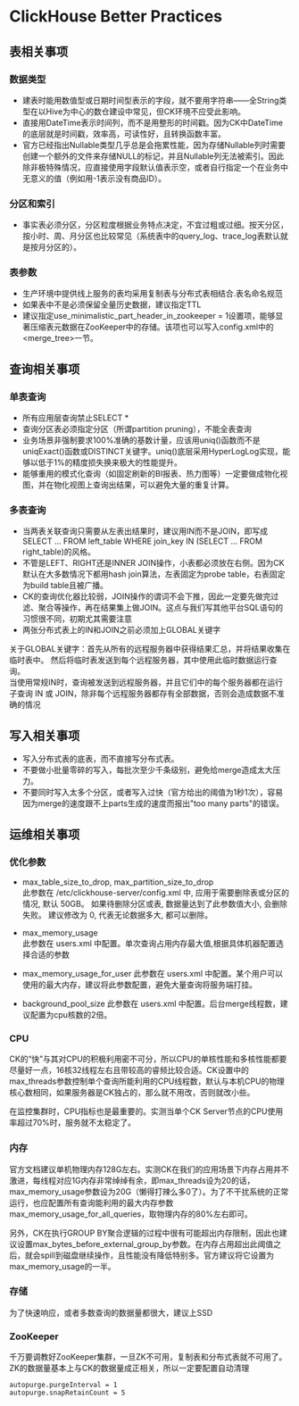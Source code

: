 # ClickHouse Better Practices

## 表相关事项

### 数据类型

- 建表时能用数值型或日期时间型表示的字段，就不要用字符串——全String类型在以Hive为中心的数仓建设中常见，但CK环境不应受此影响。
- 直接用DateTime表示时间列，而不是用整形的时间戳。因为CK中DateTime的底层就是时间戳，效率高，可读性好，且转换函数丰富。
- 官方已经指出Nullable类型几乎总是会拖累性能，因为存储Nullable列时需要创建一个额外的文件来存储NULL的标记，并且Nullable列无法被索引。因此除非极特殊情况，应直接使用字段默认值表示空，或者自行指定一个在业务中无意义的值（例如用-1表示没有商品ID）。

### 分区和索引
- 事实表必须分区，分区粒度根据业务特点决定，不宜过粗或过细。按天分区，按小时、周、月分区也比较常见（系统表中的query_log、trace_log表默认就是按月分区的）。


### 表参数
- 生产环境中提供线上服务的表均采用复制表与分布式表相结合.表名命名规范
- 如果表中不是必须保留全量历史数据，建议指定TTL
- 建议指定use_minimalistic_part_header_in_zookeeper = 1设置项，能够显著压缩表元数据在ZooKeeper中的存储。该项也可以写入config.xml中的<merge_tree>一节。

## 查询相关事项

### 单表查询
- 所有应用层查询禁止SELECT *
- 查询分区表必须指定分区（所谓partition pruning），不能全表查询
- 业务场景非强制要求100%准确的基数计量，应该用uniq()函数而不是uniqExact()函数或DISTINCT关键字。uniq()底层采用HyperLogLog实现，能够以低于1%的精度损失换来极大的性能提升。
- 能够重用的模式化查询（如固定刷新的BI报表、热力图等）一定要做成物化视图，并在物化视图上查询出结果，可以避免大量的重复计算。


### 多表查询
- 当两表关联查询只需要从左表出结果时，建议用IN而不是JOIN，即写成SELECT ... FROM left_table WHERE join_key IN (SELECT ... FROM right_table)的风格。
- 不管是LEFT、RIGHT还是INNER JOIN操作，小表都必须放在右侧。因为CK默认在大多数情况下都用hash join算法，左表固定为probe table，右表固定为build table且被广播。
- CK的查询优化器比较弱，JOIN操作的谓词不会下推，因此一定要先做完过滤、聚合等操作，再在结果集上做JOIN。这点与我们写其他平台SQL语句的习惯很不同，初期尤其需要注意
- 两张分布式表上的IN和JOIN之前必须加上GLOBAL关键字

关于GLOBAL关键字：首先从所有的远程服务器中获得结果汇总，并将结果收集在临时表中。 然后将临时表发送到每个远程服务器，其中使用此临时数据运行查询。  
当使用常规IN时，查询被发送到远程服务器，并且它们中的每个服务器都在运行子查询 IN 或 JOIN，除非每个远程服务器都存有全部数据，否则会造成数据不准确的情况
## 写入相关事项
- 写入分布式表的底表，而不直接写分布式表。
- 不要做小批量零碎的写入，每批次至少千条级别，避免给merge造成太大压力。
- 不要同时写入太多个分区，或者写入过快（官方给出的阈值为1秒1次），容易因为merge的速度跟不上parts生成的速度而报出"too many parts"的错误。

## 运维相关事项

### 优化参数
- max_table_size_to_drop, max_partition_size_to_drop  
此参数在 /etc/clickhouse-server/config.xml 中, 应用于需要删除表或分区的情况, 默认 50GB。
如果待删除分区或表, 数据量达到了此参数值大小, 会删除失败。
建议修改为 0, 代表无论数据多大, 都可以删除。

- max_memory_usage  
此参数在 users.xml 中配置。单次查询占用内存最大值,根据具体机器配置选择合适的参数

- max_memory_usage_for_user
此参数在 users.xml 中配置。某个用户可以使用的最大内存，建议将此参数配置，避免大量查询将服务端打挂。

- background_pool_size
此参数在 users.xml 中配置。后台merge线程数，建议配置为cpu核数的2倍。


### CPU
CK的“快”与其对CPU的积极利用密不可分，所以CPU的单核性能和多核性能都要尽量好一点，16核32线程左右且带较高的睿频比较合适。CK设置中的max_threads参数控制单个查询所能利用的CPU线程数，默认与本机CPU的物理核心数相同，如果服务器是CK独占的，那么就不用改，否则就改小些。

在监控集群时，CPU指标也是最重要的。实测当单个CK Server节点的CPU使用率超过70%时，服务就不太稳定了。

### 内存
官方文档建议单机物理内存128G左右。实测CK在我们的应用场景下内存占用并不激进，每线程对应1G内存非常绰绰有余，即max_threads设为20的话，max_memory_usage参数设为20G（懒得打辣么多0了）。为了不干扰系统的正常运行，也应配置所有查询能利用的最大内存参数max_memory_usage_for_all_queries，取物理内存的80%左右即可。

另外，CK在执行GROUP BY聚合逻辑的过程中很有可能超出内存限制，因此也建议设置max_bytes_before_external_group_by参数。在内存占用超出此阈值之后，就会spill到磁盘继续操作，且性能没有降低特别多。官方建议将它设置为max_memory_usage的一半。

### 存储
为了快速响应，或者多数查询的数据量都很大，建议上SSD

### ZooKeeper
千万要调教好ZooKeeper集群，一旦ZK不可用，复制表和分布式表就不可用了。ZK的数据量基本上与CK的数据量成正相关，所以一定要配置自动清理
```
autopurge.purgeInterval = 1
autopurge.snapRetainCount = 5
```
